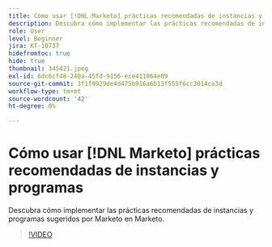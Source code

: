 ```yaml
---
title: Cómo usar [!DNL Marketo] prácticas recomendadas de instancias y programas
description: Descubra cómo implementar las prácticas recomendadas de instancias y programas sugeridos por Marketo en Marketo.
role: User
level: Beginner
jira: KT-10737
hidefromtoc: true
hide: true
thumbnail: 345421.jpeg
exl-id: 6dc6cf48-240a-45fd-9156-ece411064e89
source-git-commit: 3f1f9929de4d475b916a6b13f555f6cc3014ca3d
workflow-type: tm+mt
source-wordcount: '42'
ht-degree: 0%

---
```


# Cómo usar [!DNL Marketo] prácticas recomendadas de instancias y programas

Descubra cómo implementar las prácticas recomendadas de instancias y programas sugeridos por Marketo en Marketo.

>[!VIDEO](https://video.tv.adobe.com/v/345421/?quality=12&learn=on)
